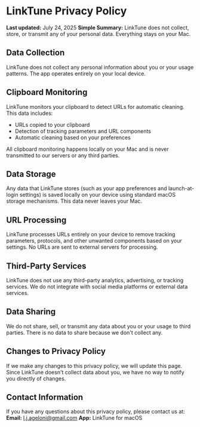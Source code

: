 # LinkTune Privacy Policy
**Last updated:** July 24, 2025
**Simple Summary:** LinkTune does not collect, store, or transmit any of your personal data. Everything stays on your Mac.

## Data Collection
LinkTune does not collect any personal information about you or your usage patterns. The app operates entirely on your local device.

## Clipboard Monitoring
LinkTune monitors your clipboard to detect URLs for automatic cleaning. This data includes:
- URLs copied to your clipboard
- Detection of tracking parameters and URL components
- Automatic cleaning based on your preferences

All clipboard monitoring happens locally on your Mac and is never transmitted to our servers or any third parties.

## Data Storage
Any data that LinkTune stores (such as your app preferences and launch-at-login settings) is saved locally on your device using standard macOS storage mechanisms. This data never leaves your Mac.

## URL Processing
LinkTune processes URLs entirely on your device to remove tracking parameters, protocols, and other unwanted components based on your settings. No URLs are sent to external servers for processing.

## Third-Party Services
LinkTune does not use any third-party analytics, advertising, or tracking services. We do not integrate with social media platforms or external data services.

## Data Sharing
We do not share, sell, or transmit any data about you or your usage to third parties. There is no data to share because we don't collect any.

## Changes to Privacy Policy
If we make any changes to this privacy policy, we will update this page. Since LinkTune doesn't collect data about you, we have no way to notify you directly of changes.

## Contact Information
If you have any questions about this privacy policy, please contact us at:
**Email:** [l.j.ageloni@gmail.com](mailto:l.j.ageloni@gmail.com)
**App:** LinkTune for macOS
